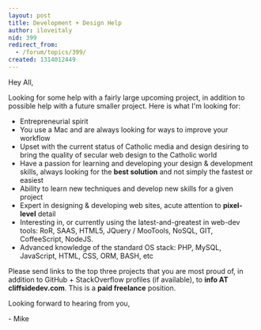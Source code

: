 ```yaml
---
layout: post
title: Development + Design Help
author: iloveitaly
nid: 399
redirect_from:
  - /forum/topics/399/
created: 1314012449
---
```

<p>Hey All,&nbsp;</p><p>Looking for some help with a fairly large upcoming project, in addition to possible help with a future smaller project. Here is what I'm looking for:</p>

<ul><li>Entrepreneurial spirit</li><li>You use a Mac and are always looking for
ways to improve your workflow</li><li>Upset with the current status of Catholic
media and design desiring to bring the quality of secular web design to the
Catholic world</li><li>Have a passion for learning and developing
your design &amp; development skills, always looking for the <strong>best solution</strong> and not simply the
fastest or easiest</li><li>Ability to learn new techniques and
develop new skills for a given project</li><li>Expert in designing &amp; developing web
sites, acute attention to <strong>pixel-level</strong>
detail</li><li>Interesting in, or currently using the
latest-and-greatest in web-dev tools: RoR, SAAS, HTML5, JQuery / MooTools,
NoSQL, GIT, CoffeeScript, NodeJS.</li><li>Advanced knowledge of the standard OS stack:
PHP, MySQL, JavaScript, HTML, CSS, ORM, BASH, etc</li></ul>

<p>Please send links to the top three projects that
you are most proud of, in addition to GitHub + StackOverflow profiles (if available), to <strong>info AT cliffsidedev.com</strong>.
This is a <strong>paid freelance</strong> position.</p><p>Looking forward to hearing from you,</p><p>- Mike</p>
